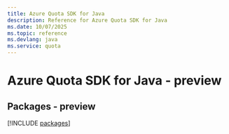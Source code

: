 ```yaml
---
title: Azure Quota SDK for Java
description: Reference for Azure Quota SDK for Java
ms.date: 10/07/2025
ms.topic: reference
ms.devlang: java
ms.service: quota
---
```

# Azure Quota SDK for Java - preview
## Packages - preview
[!INCLUDE [packages](quota-index.md)]